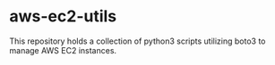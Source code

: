# aws-ec2-utils
This repository holds a collection of python3 scripts utilizing boto3 to manage AWS EC2 instances.

